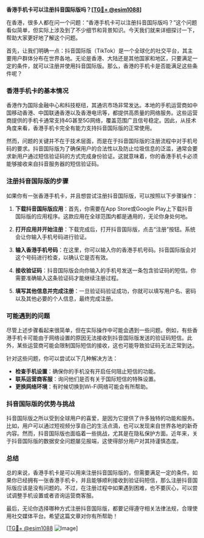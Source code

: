 **香港手机卡可以注册抖音国际版吗？[[TG💪+ @esim1088](https://t.me/s/esim1088)]**

在香港，很多人都在问一个问题：“香港手机卡可以注册抖音国际版吗？”这个问题看似简单，但实际上涉及到了不少细节和背景知识。今天我们就来详细探讨一下，帮助大家更好地了解这个问题。

首先，让我们明确一点：抖音国际版（TikTok）是一个全球化的社交平台，其主要用户群体分布在世界各地。无论是香港、大陆还是其他国家和地区，只要满足一定的条件，就可以注册并使用抖音国际版。那么，香港的手机卡是否能满足这些条件呢？

### 香港手机卡的基本情况

香港作为国际金融中心和科技枢纽，其通讯市场非常发达。本地的手机运营商如中国移动香港、中国联通香港以及香港电讯等，都提供高质量的网络服务。这些运营商提供的手机卡通常支持4G甚至5G网络，覆盖范围广且信号稳定。因此，从技术角度来看，香港手机卡完全有能力支持抖音国际版的正常使用。

然而，问题的关键并不在于技术层面，而是在于抖音国际版的注册流程中对手机号码的要求。抖音国际版为了确保用户的合法性以及防止垃圾信息的泛滥，通常会要求新用户通过短信验证码的方式完成身份验证。这就意味着，你的香港手机卡必须能够接收来自抖音服务器的短信验证码。

### 注册抖音国际版的步骤

如果你有一张香港手机卡，并且想尝试注册抖音国际版，可以按照以下步骤操作：

1. **下载抖音国际版应用**：首先，你需要在App Store或Google Play上下载抖音国际版的应用程序。这款应用在全球范围内都是通用的，无论你身处何地。

2. **打开应用并开始注册**：下载完成后，打开抖音国际版，点击“注册”按钮。系统会让你输入手机号码进行验证。

3. **输入香港手机号码**：在这里，你可以输入你的香港手机号码。抖音国际版会对这个号码进行检查，以确认它是否有效。

4. **接收验证码**：抖音国际版会向你输入的手机号发送一条包含验证码的短信。你需要准确输入这条验证码才能继续注册过程。

5. **填写其他信息并完成注册**：一旦验证码验证成功，你就可以填写用户名、密码以及其他必要的个人信息，最终完成注册。

### 可能遇到的问题

尽管上述步骤看起来很简单，但在实际操作中可能会遇到一些问题。例如，有些香港手机卡可能由于网络设置的原因无法接收到抖音国际版发送的验证码短信。此外，某些运营商可能会限制国际短信的接收，这也可能导致验证码无法正常到达。

针对这些问题，你可以尝试以下几种解决方法：

- **检查手机设置**：确保你的手机没有开启任何阻止短信的功能。
- **联系运营商客服**：询问他们是否有关于国际短信的特殊设置。
- **更换网络环境**：有时候切换到Wi-Fi网络可能会有所帮助。

### 抖音国际版的优势与挑战

抖音国际版之所以受到全球用户的喜爱，是因为它提供了许多独特的功能和服务。比如，用户可以通过短视频分享自己的生活点滴，也可以发现来自世界各地的新奇内容。然而，抖音国际版也面临着一些挑战，尤其是在隐私保护方面。近年来，关于抖音国际版的数据安全问题屡见报端，这使得部分用户对其持谨慎态度。

### 总结

总的来说，香港手机卡是可以用来注册抖音国际版的，但需要满足一定的条件。如果你已经拥有一张香港手机卡，并且能够顺利接收到验证码短信，那么注册抖音国际版应该是没有问题的。不过，在注册过程中如果遇到困难，也不要灰心，可以尝试调整手机设置或者咨询运营商客服。

最后，无论你选择哪种方式注册抖音国际版，都要记得遵守相关法律法规，合理使用社交媒体平台。希望这篇文章对你有所帮助！

[[TG💪+ @esim1088](https://t.me/s/esim1088) ![Image](https://i.postimg.cc/4NQfJmqS/Snipaste-2025-05-13-00-14-12.png)]